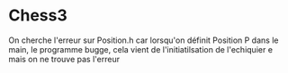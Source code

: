 # Chess3
On cherche l'erreur sur Position.h car lorsqu'on définit Position P dans le main, le programme bugge, cela vient de l'initiatilsation de l'echiquier e mais on ne trouve pas l'erreur
